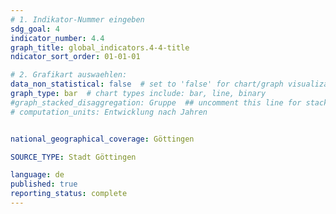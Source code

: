 ```yaml
---
# 1. Indikator-Nummer eingeben 
sdg_goal: 4
indicator_number: 4.4
graph_title: global_indicators.4-4-title
ndicator_sort_order: 01-01-01

# 2. Grafikart auswaehlen: 
data_non_statistical: false  # set to 'false' for chart/graph visualization 
graph_type: bar  # chart types include: bar, line, binary 
#graph_stacked_disaggregation: Gruppe  ## uncomment this line for stacked bars. eplace 'Geschlecht' with the field of aggregation. 
# computation_units: Entwicklung nach Jahren


national_geographical_coverage: Göttingen

SOURCE_TYPE: Stadt Göttingen

language: de   
published: true 
reporting_status: complete
---
```

